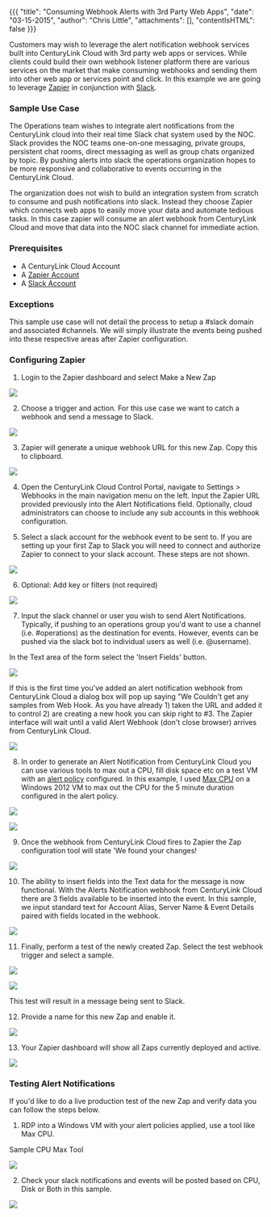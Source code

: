 {{{
 "title": "Consuming Webhook Alerts with 3rd Party Web Apps",
 "date": "03-15-2015",
 "author": "Chris Little",
 "attachments": [],
 "contentIsHTML": false
}}}

Customers may wish to leverage the alert notification webhook services built into CenturyLink Cloud with 3rd party web apps or services. While clients could build their own webhook listener platform there are various services on the market that make consuming webhooks and sending them into other web app or services point and click. In this example we are going to leverage [Zapier](http://zapier.com/) in conjunction with [Slack](http://slack.com/).

### Sample Use Case

The Operations team wishes to integrate alert notifications from the CenturyLink cloud into their real time Slack chat system used by the NOC. Slack provides the NOC teams one-on-one messaging, private groups, persistent chat rooms, direct messaging as well as group chats organized by topic. By pushing alerts into slack the operations organization hopes to be more responsive and collaborative to events occurring in the CenturyLink Cloud.

The organization does not wish to build an integration system from scratch to consume and push notifications into slack. Instead they choose Zapier which connects web apps to easily move your data and automate tedious tasks. In this case zapier will consume an alert webhook from CenturyLink Cloud and move that data into the NOC slack channel for immediate action.

### Prerequisites

- A CenturyLink Cloud Account
- A [Zapier Account](http://www.zapier.com/)
- A [Slack Account](http://slack.com/)

### Exceptions

This sample use case will not detail the process to setup a #slack domain and associated #channels. We will simply illustrate the events being pushed into these respective areas after Zapier configuration.

### Configuring Zapier

1. Login to the Zapier dashboard and select Make a New Zap

  ![](../images/consuming-webhooks-00.png)

2. Choose a trigger and action. For this use case we want to catch a webhook and send a message to Slack.

  ![](../images/consuming-webhooks-01.png)

3. Zapier will generate a unique webhook URL for this new Zap. Copy this to clipboard.

  ![](../images/consuming-webhooks-02.png)

4. Open the CenturyLink Cloud Control Portal, navigate to Settings &gt; Webhooks in the main navigation menu on the left. Input the Zapier URL provided previously into the Alert Notifications field. Optionally, cloud administrators can choose to include any sub accounts in this webhook configuration.

5. Select a slack account for the webhook event to be sent to. If you are setting up your first Zap to Slack you will need to connect and authorize Zapier to connect to your slack account. These steps are not shown.

 ![](../images/consuming-webhooks-03.png)

6. Optional: Add key or filters (not required)

 ![](../images/consuming-webhooks-04.png)

7. Input the slack channel or user you wish to send Alert Notifications. Typically, if pushing to an operations group you'd want to use a channel (i.e. #operations) as the destination for events. However, events can be pushed via the slack bot to individual users as well (i.e. @username).

  In the Text area of the form select the 'Insert Fields' button.

  ![](../images/consuming-webhooks-07a.png)

  If this is the first time you've added an alert notification webhook from CenturyLink Cloud a dialog box will pop up saying "We Couldn't get any samples from Web Hook. As you have already 1) taken the URL and added it to control 2) are creating a new hook you can skip right to #3. The Zapier interface will wait until a valid Alert Webhook (don't close browser) arrives from CenturyLink Cloud.

  ![](../images/consuming-webhooks-05.png)

8. In order to generate an Alert Notification from CenturyLink Cloud you can use various tools to max out a CPU, fill disk space etc on a test VM with an [alert policy](../Servers/cloud-server-alerting-faq.md) configured. In this example, I used [Max CPU](http://sourceforge.net/projects/max-cpu/) on a Windows 2012 VM to max out the CPU for the 5 minute duration configured in the alert policy.

  ![](../images/consuming-webhooks-alert.png)

  ![](../images/consuming-webhooks-13.png)

 9. Once the webhook from CenturyLink Cloud fires to Zapier the Zap configuration tool will state 'We found your changes!

  ![](../images/consuming-webhooks-06.png)

10. The ability to insert fields into the Text data for the message is now functional. With the Alerts Notification webhook from CenturyLink Cloud there are 3 fields available to be inserted into the event. In this sample, we input standard text for Account Alias, Server Name & Event Details paired with fields located in the webhook.

  ![](../images/consuming-webhooks-07.png)

11. Finally, perform a test of the newly created Zap. Select the test webhook trigger and select a sample.

  ![](../images/consuming-webhooks-08.png)

  ![](../images/consuming-webhooks-09.png)

  This test will result in a message being sent to Slack.

12. Provide a name for this new Zap and enable it.

  ![](../images/consuming-webhooks-10.png)

13. Your Zapier dashboard will show all Zaps currently deployed and active.

  ![](../images/consuming-webhooks-11.png)

### Testing Alert Notifications

If you'd like to do a live production test of the new Zap and verify data you can follow the steps below.

1. RDP into a Windows VM with your alert policies applied, use a tool like Max CPU.

  Sample CPU Max Tool

  ![](../images/consuming-webhooks-max-cpu.png)

2. Check your slack notifications and events will be posted based on CPU, Disk or Both in this sample.

  ![](../images/consuming-webhooks-CPU.png)
